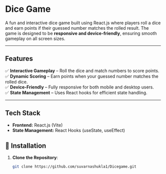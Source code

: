 #  Dice Game  

A fun and interactive dice game built using React.js where players roll a dice and earn points if their guessed number matches the rolled result. The game is designed to be **responsive and device-friendly**, ensuring smooth gameplay on all screen sizes.  

---

## Features  

✅ **Interactive Gameplay** – Roll the dice and match numbers to score points.  
✅ **Dynamic Scoring** – Earn points when your guessed number matches the rolled dice.  
✅ **Device-Friendly** – Fully responsive for both mobile and desktop users.  
✅ **State Management** – Uses React hooks for efficient state handling.  

---

##  Tech Stack  

- **Frontend:** React.js (Vite)  
- **State Management:** React Hooks (useState, useEffect)  



## 🔧 Installation

1. **Clone the Repository**:

   ```bash
   git clone https://github.com/suvarnashukla1/Dicegame.git
